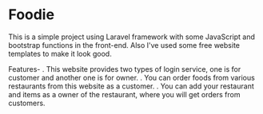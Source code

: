 # Foodie
This is a simple project using Laravel framework with some JavaScript and bootstrap functions in the front-end. Also I've used some free website templates to make it look good.

Features-
. This website provides two types of login service, one is for customer and another one is for owner.
. You can order foods from various restaurants from this website as a customer.
. You can add your restaurant and items as a owner of the restaurant, where you will get orders from customers.
